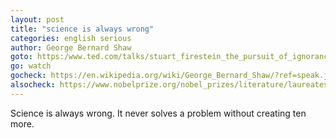 ```yaml
---
layout: post
title: "science is always wrong"
categories: english serious
author: George Bernard Shaw
goto: https:/www.ted.com/talks/stuart_firestein_the_pursuit_of_ignorance/?ref=speak.junglestar.org
go: watch
gocheck: https://en.wikipedia.org/wiki/George_Bernard_Shaw/?ref=speak.junglestar.org
alsocheck: https://www.nobelprize.org/nobel_prizes/literature/laureates/1925/shaw-bio.html?ref=speak.junglestar.org
---
```


Science is always wrong. It never solves a problem without creating ten more.

